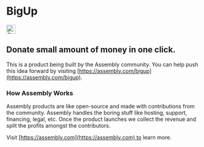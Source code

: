 # BigUp

<a href="https://assembly.com/bigup/bounties?utm_campaign=assemblage&utm_source=bigup&utm_medium=repo_badge"><img src="https://asm-badger.herokuapp.com/bigup/badges/tasks.svg" height="24px" alt="Open Tasks" /></a>

## Donate small amount of money in one click.

This is a product being built by the Assembly community. You can help push this idea forward by visiting [https://assembly.com/bigup](https://assembly.com/bigup).

### How Assembly Works

Assembly products are like open-source and made with contributions from the community. Assembly handles the boring stuff like hosting, support, financing, legal, etc. Once the product launches we collect the revenue and split the profits amongst the contributors.

Visit [https://assembly.com](https://assembly.com) to learn more.
